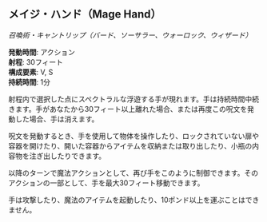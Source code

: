 ## メイジ・ハンド（Mage Hand）
*召喚術・キャントリップ（バード、ソーサラー、ウォーロック、ウィザード）*

**発動時間**: アクション  
**射程**: 30フィート  
**構成要素**: V, S  
**持続時間**: 1分

射程内で選択した点にスペクトラルな浮遊する手が現れます。手は持続時間中続きます。手があなたから30フィート以上離れた場合、または再度この呪文を発動した場合、手は消えます。

呪文を発動するとき、手を使用して物体を操作したり、ロックされていない扉や容器を開けたり、開いた容器からアイテムを収納または取り出したり、小瓶の内容物を注ぎ出したりできます。

以降のターンで魔法アクションとして、再び手をこのように制御できます。そのアクションの一部として、手を最大30フィート移動できます。

手は攻撃したり、魔法のアイテムを起動したり、10ポンド以上を運ぶことはできません。